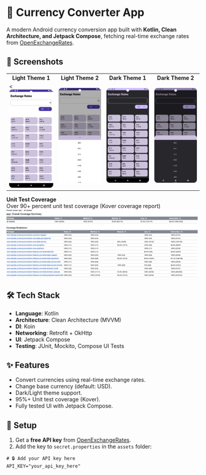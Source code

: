 # 💱 Currency Converter App  

A modern Android currency conversion app built with **Kotlin, Clean Architecture, and Jetpack Compose**, fetching real-time exchange rates from [OpenExchangeRates](https://openexchangerates.org/).  

## 📸 Screenshots  

<table>
  <tr>
    <td align="center"><strong>Light Theme 1</strong></td>
    <td align="center"><strong>Light Theme 2</strong></td>
    <td align="center"><strong>Dark Theme 1</strong></td>
    <td align="center"><strong>Dark Theme 2</strong></td>
  </tr>
  <tr>
    <td>< <img src="images/screen1_light.png" width="250" /></td>
    <td> <img src="images/screen2_light.png" width="250" /> </td>
    <td><img src="images/screen1_dark.png" width="250" /></td>
    <td><img src="images/screen2_dark.png" width="250" /></td>
  </tr>
</table>

**Unit Test Coverage**  
Over 90+ percent unit test coverage (Kover coverage report)
![Kover Report](images/kover.png)  

## 🛠 Tech Stack  
- **Language**: Kotlin  
- **Architecture**: Clean Architecture (MVVM)  
- **DI**: Koin  
- **Networking**: Retrofit + OkHttp  
- **UI**: Jetpack Compose  
- **Testing**: JUnit, Mockito, Compose UI Tests  

## ✨ Features  
- Convert currencies using real-time exchange rates.  
- Change base currency (default: USD).  
- Dark/Light theme support.  
- 95%+ Unit test coverage (Kover).  
- Fully tested UI with Jetpack Compose.  

## 🚀 Setup  
1. Get a **free API key** from [OpenExchangeRates](https://openexchangerates.org/signup).  
2. Add the key to `secret.properties` in the `assets` folder:  

```properties
# 🔒 Add your API key here  
API_KEY="your_api_key_here"  
